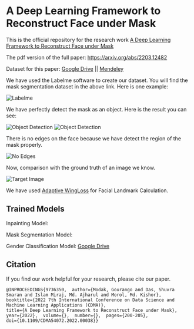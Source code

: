 # A Deep Learning Framework to Reconstruct Face under Mask
This is the official repository for the research work [A Deep Learning Framework to Reconstruct Face under Mask](https://ieeexplore.ieee.org/document/9736350/)

The pdf version of the full paper: https://arxiv.org/abs/2203.12482



Dataset for this paper: [Google Drive](https://drive.google.com/drive/folders/1RAcxpuBsmj8muouTK3NxlhAdcYvYTPT5) || [Mendeley](https://data.mendeley.com/datasets/zvr4jwvcrc/2)

We have used the Labelme software to create our dataset. You will find the mask segmentation dataset in the above link. Here is one example:

![Labelme](https://github.com/itsshuvra/A-Deep-Learning-Framework-to-Reconstruct-Face-under-Mask/blob/main/Results/Mask1.PNG)

We have perfectly detect the mask as an object. Here is the result you can see: 


![Object Detection](https://github.com/itsshuvra/A-Deep-Learning-Framework-to-Reconstruct-Face-under-Mask/blob/main/Results/mask4.png)
![Object Detection](https://github.com/itsshuvra/A-Deep-Learning-Framework-to-Reconstruct-Face-under-Mask/blob/main/Results/mask5.png)

There is no edges on the face because we have detect the region of the mask properly.


![No Edges](https://github.com/itsshuvra/A-Deep-Learning-Framework-to-Reconstruct-Face-under-Mask/blob/main/Results/Mask3.PNG)


Now, comparison with the ground truth of an image we know.

![Target Image](https://github.com/itsshuvra/A-Deep-Learning-Framework-to-Reconstruct-Face-under-Mask/blob/main/Results/Target1.PNG)

We have used [Adaptive WingLoss](https://github.com/protossw512/AdaptiveWingLoss) for Facial Landmark Calculation.

## Trained Models
Inpainting Model:

Mask Segmentation Model:

Gender Classification Model: [Google Drive](https://drive.google.com/file/d/1fF_CAdi_b2I-9p_jjRS9cXzg1UxWkEd9/view?usp=sharing)

Citation
------------------------------------------
If you find our work helpful for your research, please cite our paper. 

```
@INPROCEEDINGS{9736350,  author={Modak, Gourango and Das, Shuvra Smaran and Islam Miraj, Md. Ajharul and Morol, Md. Kishor},  
booktitle={2022 7th International Conference on Data Science and Machine Learning Applications (CDMA)},   
title={A Deep Learning Framework to Reconstruct Face under Mask},   
year={2022},  volume={},  number={},  pages={200-205},  
doi={10.1109/CDMA54072.2022.00038}}
```
